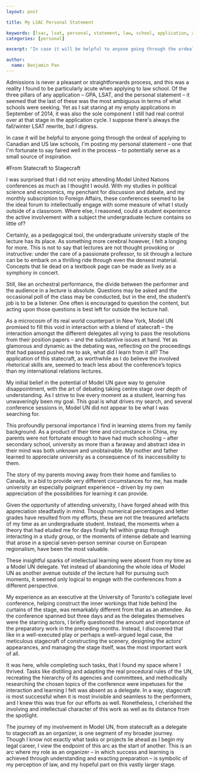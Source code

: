 ```yaml
---
layout: post

title: My LSAC Personal Statement

keywords: [lsac, lsat, personal, statement, law, school, application, admissions, sample, example]
categories: [personal]

excerpt: "In case it will be helpful to anyone going through the ordeal of applying to Canadian and US law schools, I'm posting my personal statement – one that I'm fortunate to say faired well in the process – to potentially serve as a small source of inspiration."

author:
  name: Benjamin Pan
---
```


Admissions is never a pleasant or straightforwards process, and this was a reality I found to be particularly acute when applying to law school. Of the three pillars of any application – GPA, LSAT, and the personal statement – it seemed that the last of these was the most ambiguous in terms of what schools were seeking. Yet as I sat staring at my empty applications in September of 2014, it was also the sole component I still had real control over at that stage in the application cycle. I suppose there's always the fall/winter LSAT rewrite, but I digress.

In case it will be helpful to anyone going through the ordeal of applying to Canadian and US law schools, I'm posting my personal statement – one that I'm fortunate to say faired well in the process – to potentially serve as a small source of inspiration.

#From Statecraft to Stagecraft

I was surprised that I did not enjoy attending Model United Nations conferences as much as I thought I would. With my studies in political science and economics, my penchant for discussion and debate, and my monthly subscription to Foreign Affairs, these conferences seemed to be the ideal forum to intellectually engage with some measure of what I study outside of a classroom. Where else, I reasoned, could a student experience the active involvement with a subject the undergraduate lecture contains so little of?

Certainly, as a pedagogical tool, the undergraduate university staple of the lecture has its place. As something more cerebral however, I felt a longing for more. This is not to say that lectures are not thought provoking or instructive: under the care of a passionate professor, to sit through a lecture can be to embark on a thrilling ride through even the densest material. Concepts that lie dead on a textbook page can be made as lively as a symphony in concert.

Still, like an orchestral performance, the divide between the performer and the audience in a lecture is absolute. Questions may be asked and the occasional poll of the class may be conducted, but in the end, the student’s job is to be a listener. One often is encouraged to question the content, but acting upon those questions is best left for outside the lecture hall.

As a microcosm of its real world counterpart in New York, Model UN promised to fill this void in interaction with a blend of statecraft – the interaction amongst the different delegates all vying to pass the resolutions from their position papers – and the substantive issues at hand. Yet as glamorous and dynamic as the debating was, reflecting on the proceedings that had passed pushed me to ask, what did I learn from it all? The application of this statecraft, as worthwhile as I do believe the involved rhetorical skills are, seemed to teach less about the conference’s topics than my international relations lectures.

My initial belief in the potential of Model UN gave way to genuine disappointment, with the art of debating taking centre stage over depth of understanding. As I strive to live every moment as a student, learning has unwaveringly been my goal. This goal is what drives my search, and several conference sessions in, Model UN did not appear to be what I was searching for.

This profoundly personal importance I find in learning stems from my family background. As a product of their time and circumstance in China, my parents were not fortunate enough to have had much schooling – after secondary school, university as more than a faraway and abstract idea in their mind was both unknown and unobtainable. My mother and father learned to appreciate university as a consequence of its inaccessibility to them.

The story of my parents moving away from their home and families to Canada, in a bid to provide very different circumstances for me, has made university an especially poignant experience – driven by my own appreciation of the possibilities for learning it can provide.

Given the opportunity of attending university, I have forged ahead with this appreciation steadfastly in mind. Though numerical percentages and letter grades have resulted from my efforts, these are not the treasured artefacts of my time as an undergraduate student. Instead, the moments when a theory that had eluded me for days finally fell within grasp through interacting in a study group, or the moments of intense debate and learning that arose in a special seven-person seminar course on European regionalism, have been the most valuable.

These insightful sparks of intellectual learning were absent from my time as a Model UN delegate. Yet instead of abandoning the whole idea of Model UN as another avenue outside of the lecture hall for pursuing such moments, it seemed only logical to engage with the conferences from a different perspective.

My experience as an executive at the University of Toronto's collegiate level conference, helping construct the inner workings that hide behind the curtains of the stage, was remarkably different from that as an attendee. As the conference spanned but three days and as the delegates themselves were the starring actors, I briefly questioned the amount and importance of the preparatory work in the preceding months. Instead, I discovered that like in a well-executed play or perhaps a well-argued legal case, the meticulous stagecraft of constructing the scenery, designing the actors’ appearances, and managing the stage itself, was the most important work of all.

It was here, while completing such tasks, that I found my space where I thrived. Tasks like distilling and adapting the real procedural rules of the UN, recreating the hierarchy of its agencies and committees, and methodically researching the chosen topics of the conference were impetuses for the interaction and learning I felt was absent as a delegate. In a way, stagecraft is most successful when it is most invisible and seamless to the performers, and I knew this was true for our efforts as well. Nonetheless, I cherished the involving and intellectual character of this work as well as its distance from the spotlight.

The journey of my involvement in Model UN, from statecraft as a delegate to stagecraft as an organizer, is one segment of my broader journey. Though I know not exactly what tasks or projects lie ahead as I begin my legal career, I view the endpoint of this arc as the start of another. This is an arc where my role as an organizer – in which success and learning is achieved through understanding and exacting preparation – is symbolic of my perception of law, and my hopeful part on this vastly larger stage.
